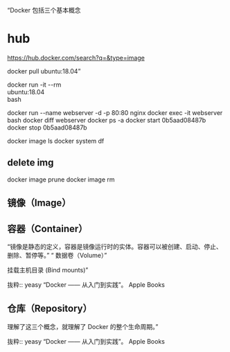“Docker 包括三个基本概念
# hub
https://hub.docker.com/search?q=&type=image

docker pull ubuntu:18.04”

docker run -it --rm \
    ubuntu:18.04 \
    bash
    
docker run --name webserver -d -p 80:80 nginx
docker exec -it webserver bash
docker diff webserver
docker ps -a
docker start 0b5aad08487b
docker stop 0b5aad08487b

docker image ls
docker system df
## delete img
docker image prune
docker image rm 
## 镜像（Image）

## 容器（Container）
“镜像是静态的定义，容器是镜像运行时的实体。容器可以被创建、启动、停止、删除、暂停等。”
“ 数据卷（Volume）”

挂载主机目录 (Bind mounts)”

抜粋:: yeasy  “Docker —— 从入门到实践”。 Apple Books  

## 仓库（Repository）

理解了这三个概念，就理解了 Docker 的整个生命周期。”

抜粋:: yeasy  “Docker —— 从入门到实践”。 Apple Books  
